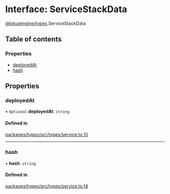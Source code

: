 # Interface: ServiceStackData

[@lotusengine/types](../wiki/@lotusengine.types).ServiceStackData

## Table of contents

### Properties

- [deployedAt](../wiki/@lotusengine.types.ServiceStackData#deployedat)
- [hash](../wiki/@lotusengine.types.ServiceStackData#hash)

## Properties

### deployedAt

• `Optional` **deployedAt**: `string`

#### Defined in

[packages/types/src/types/service.ts:13](https://github.com/lotusengine/sdk/blob/f1f5297/packages/types/src/types/service.ts#L13)

___

### hash

• **hash**: `string`

#### Defined in

[packages/types/src/types/service.ts:14](https://github.com/lotusengine/sdk/blob/f1f5297/packages/types/src/types/service.ts#L14)
